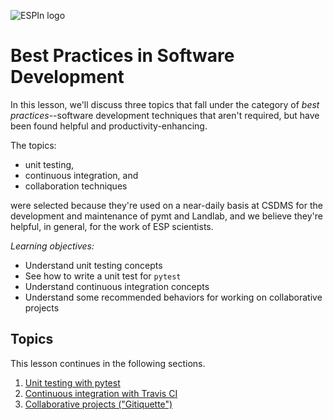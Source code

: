 ![ESPIn logo](https://github.com/csdms/espin/blob/main/media/ESPIn2021.png)

# Best Practices in Software Development

In this lesson, we'll discuss three topics
that fall under the category of *best practices*--software development techniques
that aren't required,
but have been found helpful and productivity-enhancing.

The topics:

* unit testing,
* continuous integration, and
* collaboration techniques

were selected because they're used on a near-daily basis at CSDMS
for the development and maintenance of pymt and Landlab,
and we believe they're helpful, in general,
for the work of ESP scientists.


*Learning objectives:*

* Understand unit testing concepts
* See how to write a unit test for `pytest`
* Understand continuous integration concepts
* Understand some recommended behaviors for working on collaborative projects


## Topics

This lesson continues in the following sections.

1. [Unit testing with pytest](./unit-testing.md)
1. [Continuous integration with Travis CI](./continuous-integration.md)
1. [Collaborative projects ("Gitiquette")](./collaboration-etiquette.md)

